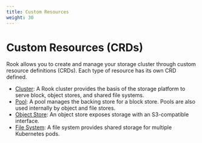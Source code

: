 ```yaml
---
title: Custom Resources
weight: 30
---
```


# Custom Resources (CRDs)

Rook allows you to create and manage your storage cluster through custom resource definitions (CRDs). Each type of resource
has its own CRD defined.
- [Cluster](cluster-crd.md): A Rook cluster provides the basis of the storage platform to serve block, object stores, and shared file systems.
- [Pool](pool-crd.md): A pool manages the backing store for a block store. Pools are also used internally by object and file stores.
- [Object Store](object-store-crd.md): An object store exposes storage with an S3-compatible interface.
- [File System](filesystem-crd.md): A file system provides shared storage for multiple Kubernetes pods.